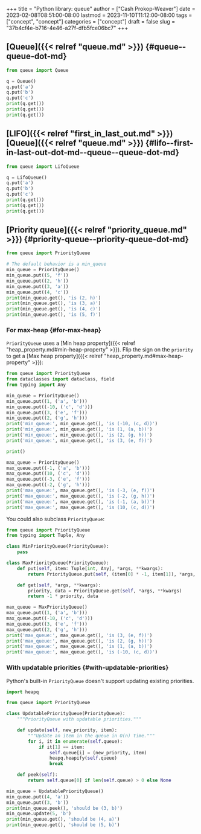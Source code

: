 +++
title = "Python library: queue"
author = ["Cash Prokop-Weaver"]
date = 2023-02-08T08:51:00-08:00
lastmod = 2023-11-10T11:12:00-08:00
tags = ["concept", "concept"]
categories = ["concept"]
draft = false
slug = "37b4cf4e-b716-4e46-a27f-dfb5fce06bc7"
+++

## [Queue]({{< relref "queue.md" >}}) {#queue--queue-dot-md}

```python
from queue import Queue

q = Queue()
q.put('a')
q.put('b')
q.put('c')
print(q.get())
print(q.get())
print(q.get())
```


## [LIFO]({{< relref "first_in_last_out.md" >}}) [Queue]({{< relref "queue.md" >}}) {#lifo--first-in-last-out-dot-md--queue--queue-dot-md}

```python
from queue import LifoQueue

q = LifoQueue()
q.put('a')
q.put('b')
q.put('c')
print(q.get())
print(q.get())
print(q.get())
```


## [Priority queue]({{< relref "priority_queue.md" >}}) {#priority-queue--priority-queue-dot-md}

```python
from queue import PriorityQueue

# The default behavior is a min_queue
min_queue = PriorityQueue()
min_queue.put((5, 'f'))
min_queue.put((2, 'h'))
min_queue.put((3, 'a'))
min_queue.put((4, 'c'))
print(min_queue.get(), 'is (2, h)')
print(min_queue.get(), 'is (3, a)')
print(min_queue.get(), 'is (4, c)')
print(min_queue.get(), 'is (5, f)')
```


### For max-heap {#for-max-heap}

`PriorityQueue` uses a [Min heap property]({{< relref "heap_property.md#min-heap-property" >}}). Flip the sign on the `priority` to get a [Max heap property]({{< relref "heap_property.md#max-heap-property" >}}):

```python
from queue import PriorityQueue
from dataclasses import dataclass, field
from typing import Any

min_queue = PriorityQueue()
min_queue.put((1, ('a', 'b')))
min_queue.put((-10, ('c', 'd')))
min_queue.put((3, ('e', 'f')))
min_queue.put((2, ('g', 'h')))
print('min_queue:', min_queue.get(), 'is (-10, (c, d))')
print('min_queue:', min_queue.get(), 'is (1, (a, b))')
print('min_queue:', min_queue.get(), 'is (2, (g, h))')
print('min_queue:', min_queue.get(), 'is (3, (e, f))')

print()

max_queue = PriorityQueue()
max_queue.put((-1, ('a', 'b')))
max_queue.put((10, ('c', 'd')))
max_queue.put((-3, ('e', 'f')))
max_queue.put((-2, ('g', 'h')))
print('max_queue:', max_queue.get(), 'is (-3, (e, f))')
print('max_queue:', max_queue.get(), 'is (-2, (g, h))')
print('max_queue:', max_queue.get(), 'is (-1, (a, b))')
print('max_queue:', max_queue.get(), 'is (10, (c, d))')
```

You could also subclass `PriorityQueue`:

```python
from queue import PriorityQueue
from typing import Tuple, Any

class MinPriorityQueue(PriorityQueue):
    pass

class MaxPriorityQueue(PriorityQueue):
    def put(self, item: Tuple[int, Any], *args, **kwargs):
        return PriorityQueue.put(self, (item[0] * -1, item[1]), *args, **kwargs)

    def get(self, *args, **kwargs):
        priority, data = PriorityQueue.get(self, *args, **kwargs)
        return -1 * priority, data

max_queue = MaxPriorityQueue()
max_queue.put((1, ('a', 'b')))
max_queue.put((-10, ('c', 'd')))
max_queue.put((3, ('e', 'f')))
max_queue.put((2, ('g', 'h')))
print('max_queue:', max_queue.get(), 'is (3, (e, f))')
print('max_queue:', max_queue.get(), 'is (2, (g, h))')
print('max_queue:', max_queue.get(), 'is (1, (a, b))')
print('max_queue:', max_queue.get(), 'is (-10, (c, d))')
```


### With updatable priorities {#with-updatable-priorities}

Python's built-in `PriorityQueue` doesn't support updating existing priorities.

```python
import heapq

from queue import PriorityQueue

class UpdatablePriorityQueue(PriorityQueue):
    """PriorityQueue with updatable priorities."""

    def update(self, new_priority, item):
        """Update an item in the queue in O(n) time."""
        for i, it in enumerate(self.queue):
            if it[1] == item:
                self.queue[i] = (new_priority, item)
                heapq.heapify(self.queue)
                break

    def peek(self):
        return self.queue[0] if len(self.queue) > 0 else None

min_queue = UpdatablePriorityQueue()
min_queue.put((4, 'a'))
min_queue.put((3, 'b'))
print(min_queue.peek(), 'should be (3, b)')
min_queue.update(5, 'b')
print(min_queue.get(), 'should be (4, a)')
print(min_queue.get(), 'should be (5, b)')
```
